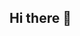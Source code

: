## Hi there 👋

<!--
## 📊 GitHub Stats
![GitHub Stats](https://github-readme-stats.vercel.app/api?username=niwarthana-xgenlabs
&show_icons=true&theme=radical)

![Top Languages](https://github-readme-stats.vercel.app/api/top-langs/?username=niwarthana-xgenlabs
&layout=compact&theme=radical)

## 🔥 GitHub Streak
![GitHub Streak](https://streak-stats.demolab.com?user=niwarthana-xgenlabs
&theme=radical&hide_border=false)

## 🏆 GitHub Trophies
![trophy](https://github-profile-trophy.vercel.app/?username=niwarthana-xgenlabs
&theme=onedark&row=1&column=6)

-->
